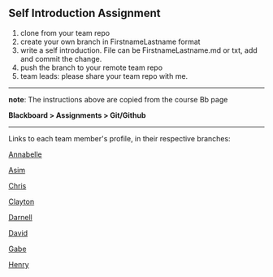## Self Introduction Assignment
1. clone from your team repo
1. create your own branch in FirstnameLastname format
1. write a self introduction. File can be FirstnameLastname.md or txt, add and commit the change.
1. push the branch to your remote team repo
1. team leads: please share your team repo with me.  

---
**note**: The instructions above are copied from the course Bb page

**Blackboard \> Assignments \> Git/Github**

---
Links to each team member's profile, in their respective branches:

[Annabelle](https://github.com/EspressoPlus/self-intro/blob/AnnabelleKesterson/Hello.txt)

[Asim](https://github.com/EspressoPlus/self-intro/blob/assaleh-branch/FirstnameLastName.md)

[Chris](https://github.com/EspressoPlus/self-intro/blob/ChristopherMartus/ChristopherMartus.txt)

[Clayton](https://github.com/EspressoPlus/self-intro/blob/ClaytonKingdon/ClaytonKingdon.md)

[Darnell](https://github.com/EspressoPlus/self-intro/blob/DarnellChristian/DarnellChristian.txt)

[David](https://github.com/EspressoPlus/self-intro/blob/DavidAger/DavidAger.md)

[Gabe](https://github.com/EspressoPlus/self-intro/blob/grwarner-branch/GabrielWarner.txt)

[Henry](https://github.com/EspressoPlus/self-intro/blob/HenryMangelsdorf/HenryMangelsdorf.txt)


